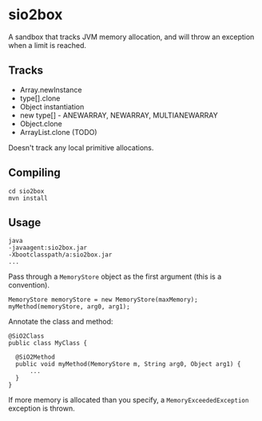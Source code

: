 sio2box
=======

A sandbox that tracks JVM memory allocation, and will throw an exception when a limit is reached.

## Tracks

* Array.newInstance
* type[].clone
* Object instantiation
* new type[] - ANEWARRAY, NEWARRAY, MULTIANEWARRAY
* Object.clone
* ArrayList.clone (TODO)

Doesn't track any local primitive allocations. 

## Compiling

```
cd sio2box
mvn install
```

## Usage

```
java
-javaagent:sio2box.jar
-Xbootclasspath/a:sio2box.jar
...
```

Pass through a `MemoryStore` object as the first argument (this is a convention).

```
MemoryStore memoryStore = new MemoryStore(maxMemory);
myMethod(memoryStore, arg0, arg1);
```

Annotate the class and method:

```
@SiO2Class
public class MyClass {

  @SiO2Method
  public void myMethod(MemoryStore m, String arg0, Object arg1) {
      ...
  }
}
```

If more memory is allocated than you specify, a `MemoryExceededException` exception is thrown.